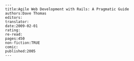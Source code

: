 
    ---
    title:Agile Web Development with Rails: A Pragmatic Guide
    authors:Dave Thomas
    editors:
    translator:
    date:2009-02-01
    rating:
    re-read:
    pages:450
    non-fiction:TRUE
    comic:
    published:2005
    ---

    